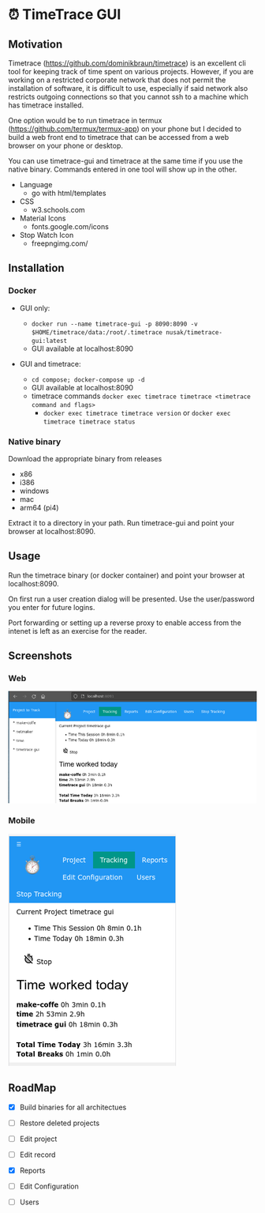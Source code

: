 # :alarm_clock: TimeTrace GUI 
## Motivation
Timetrace (https://github.com/dominikbraun/timetrace) is an excellent cli tool for keeping track of time spent on various projects. However, if you are working on a restricted corporate network that does not permit the installation of software, it is difficult to use, especially if said network also restricts outgoing connections so that you cannot ssh to a machine which has timetrace installed.

One option would be to run timetrace in termux (https://github.com/termux/termux-app) on your phone but I decided to build a web front end to timetrace that can be accessed from a web browser on your phone or desktop.

You can use timetrace-gui and timetrace at the same time if you use the native binary. Commands entered in one tool will show up in the other. 

- Language 
  - go with html/templates
- CSS 
  - w3.schools.com
- Material Icons
  - fonts.google.com/icons
- Stop Watch Icon
  - freepngimg.com/

## Installation
### Docker
- GUI only:  
  - `docker run --name timetrace-gui -p 8090:8090 -v $HOME/timetrace/data:/root/.timetrace nusak/timetrace-gui:latest`
  - GUI available at localhost:8090 

- GUI and timetrace:
  - `cd compose; docker-compose up -d`
  - GUI available at localhost:8090 
  - timetrace commands `docker exec timetrace timetrace <timetrace command and flags>` 
    - `docker exec timetrace timetrace version` or `docker exec timetrace timetrace status`


### Native binary
Download the appropriate binary from releases
- x86 
- i386 
- windows 
- mac 
- arm64 (pi4) 

Extract it to a directory in your path.  Run timetrace-gui and point your browser at localhost:8090.


## Usage
Run the timetrace binary (or docker container) and point your browser at localhost:8090.

On first run a user creation dialog will be presented.  Use the user/password you enter for future logins.

Port forwarding or setting up a reverse proxy to enable access from the intenet is left as an exercise for the reader.

## Screenshots
### Web
![browser](https://github.com/mattkasun/timetrace-gui/raw/master/screenshots/web.png "TimeTrace-GUI with Browser")

### Mobile
![phone](https://github.com/mattkasun/timetrace-gui/raw/master/screenshots/mobile.png "TimeTrace-GUI with Phone")

## RoadMap
- [X] Build binaries for all architectues
- [ ] Restore deleted projects
- [ ] Edit project
- [ ] Edit record
- [X] Reports
- [ ] Edit Configuration
- [ ] Users

